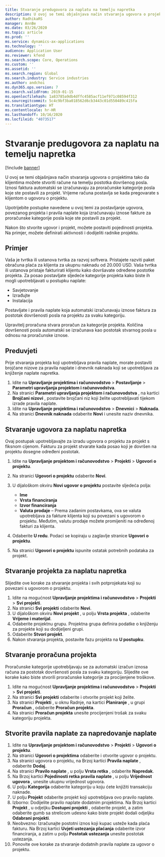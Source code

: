 ```yaml
---
title: Stvaranje predugovora za naplatu na temelju napretka
description: U ovoj se temi objašnjava način stvaranja ugovora o projektima tako da klijentima možete generirati račune na temelju postotka dovršenog posla.
author: RadhikaRS
manager: AnnBe
ms.date: 03/26/2020
ms.topic: article
ms.prod: ''
ms.service: dynamics-ax-applications
ms.technology: ''
audience: Application User
ms.reviewer: kfend
ms.search.scope: Core, Operations
ms.custom: ''
ms.assetid: ''
ms.search.region: Global
ms.search.industry: Service industries
ms.author: andchoi
ms.dyn365.ops.version: 7
ms.search.validFrom: 2019-01-15
ms.openlocfilehash: 1a83785a9db4dffc4585acf11ef971c08594f312
ms.sourcegitcommit: 5c4c9bf3ba018562d6cb3443c01d550489c415fa
ms.translationtype: HT
ms.contentlocale: hr-HR
ms.lasthandoff: 10/16/2020
ms.locfileid: "4073517"
---
```

# <a name="create-advanced-contracts-for-billing-based-on-progress"></a>Stvaranje predugovora za naplatu na temelju napretka
[!include [banner](../includes/banner.md)]

U ovoj se temi objašnjava način stvaranja ugovora o projektima tako da klijentima možete stvoriti račune na temelju postotka dovršenog posla. Iznosi faktura automatski se izračunavaju za proračunske kategorije posla koje ste postavili za projekt. Vrijeme računa postavlja se kada pregovarate s klijentom o ugovoru o projektu.

Upotrijebite postupke navedene u ovoj temi za postavljanje ugovora, povezanog projekta i pravila naplate koja izračunavaju iznose fakture za proračunske kategorije posla koje ste postavili za projekt.

Nakon što stvorite ugovor i projekt, možete postaviti pojedinosti projekta. Na primjer, možete definirati aktivnosti i dodijeliti radnike projektu.

## <a name="example"></a>Primjer

Vaša je tvrtka ili ustanova tvrtka za razvoj softvera. Pristajete razviti paket obračuna plaća za klijenta za ukupnu naknadu od 20.000 USD. Vaša tvrtka ili ustanova pristaje fakturirati klijentu kako dovršavate određene postotke projekta. Za posao postavljate sljedeće kategorije projekta kako biste ih mogli upotrebljavati u postupku naplate:

- Savjetovanje
- Izrađujte
- Instalacija

Postavljate i pravila naplate koja automatski izračunavaju iznose faktura za postotak dovršenosti posla na projektu za svaku kategoriju.

Upravitelj proračuna stvara proračun za kategorije projekta. Količina dovršenosti posla automatski se izračunava kao postotak stvarnog posla u odnosu na proračunske iznose.

## <a name="prerequisites"></a>Preduvjeti

Prije stvaranja projekta koji upotrebljava pravila naplate, morate postaviti brojčane nizove za pravila naplate i dnevnik naknada koji se upotrebljava za knjiženje naplate napretka.

1. Idite na **Upravljanje projektima i računovodstvo** \> **Postavljanje** \> **Parametri upravljanja projektom i računovodstva**.
2. Na stranici **Parametri upravljanja projektom i računovodstva** , na kartici **Brojčani nizovi** , postavite brojčani niz koji želite upotrebljavati tijekom izrade pravila naplate.
3. Idite na **Upravljanje projektima i računovodstvo** \> **Dnevnici** \> **Naknada**.
4. Na stranici **Dnevnik naknada** odaberite **Novi** i unesite naziv dnevnika.

## <a name="create-a-contract-for-progress-billings"></a>Stvaranje ugovora za naplatu napretka

Ovaj postupak upotrebljavajte za izradu ugovora o projektu za projekt s fiksnom cijenom. Fakturu za projekt stvarate kada posao koji je dovršen na projektu dosegne određeni postotak.

1. Idite na **Upravljanje projektom i računovodstvo** \> **Projekti** \> **Ugovori o projektu**.
2. Na stranici **Ugovori o projektu** odaberite **Novi**.
3. U dijaloškom okviru **Novi ugovor o projektu** postavite sljedeća polja:

    - **Ime**
    - **Vrsta financiranja**
    - **Izvor financiranja**
    - **Valuta prodaje** – Prema zadanim postavkama, ova se valuta upotrebljava za fakture klijenta koji su povezani s ugovorom o projektu. Međutim, valutu prodaje možete promijeniti na određenoj fakturi za klijenta.

4. Odaberite **U redu**. Podaci se kopiraju u zaglavlje stranice **Ugovori o projektu**.
5. Na stranici **Ugovori o projektu** ispunite ostatak potrebnih podataka za projekt.

## <a name="create-a-project-for-progress-billings"></a>Stvaranje projekta za naplatu napretka

Slijedite ove korake za stvaranje projekta i svih potprojekata koji su povezani s ugovorom o projektu.

1. Idite na mogućnost **Upravljanje projektima i računovodstvo** \> **Projekti** \> **Svi projekti**.
2. Na stranici **Svi projekti** odaberite **Novi**.
3. U dijaloškom okviru **Novi projekt** , u polju **Vrsta projekta** , odaberite **Vrijeme i materijal**.
4. Odaberite projektnu grupu. Projektna grupa definira podatke o knjiženju za projekte koji su dodijeljeni grupi.
5. Odaberite **Stvori projekt**.
6. Nakon stvaranja projekta, postavite fazu projekta na **U postupku**.

## <a name="create-a-budget-for-a-project"></a>Stvaranje proračuna projekta

Proračunske kategorije upotrebljavaju se za automatski izračun iznosa računa za postotak dovršenosti posla za svaku kategoriju. Slijedite ove korake kako biste stvorili proračunske kategorije za procijenjene troškove.

1. Idite na mogućnost **Upravljanje projektima i računovodstvo** \> **Projekti** \> **Svi projekti**.
2. Na stranici **Svi projekti** odaberite i otvorite projekt koji želite.
3. Na stranici **Projekti** , u oknu Radnje, na kartici **Planiranje** , u grupi **Proračun** , odaberite **Proračun projekta**.
4. Na stranici **Proračun projekta** unesite procijenjeni trošak za svaku kategoriju projekta.

## <a name="create-billing-rules-for-progress-billings"></a>Stvorite pravila naplate za napredovanje naplate

1. Idite na **Upravljanje projektom i računovodstvo** \> **Projekti** \> **Ugovori o projektu**.
2. Na stranici **Ugovori o projektima** odaberite i otvorite ugovor o projektu.
3. Na stranici ugovora o projektu, na Brzoj kartici **Pravila naplate** , odaberite **Dodaj**.
4. Na stranici **Pravilo naplate** , u polju **Vrsta retka** , odaberite **Napredak**.
5. Na Brzoj kartici **Pojedinosti retka pravila naplate** , u polju **Vrijednost ugovora** , unesite ukupnu vrijednost ugovora.
6. U polju **Kategorija** odaberite kategoriju u koju ćete knjižiti transakciju naknade.
7. U polju **Projekt** odaberite projekt koji upotrebljava ovo pravilo naplate.
8. Izborno: Dodijelite pravilo naplate dodatnim projektima. Na Brzoj kartici **Projekt** , u odjeljku **Dostupni projekti** , odaberite projekt, a zatim odaberite gumb sa strelicom udesno kako biste projekt dodali odjeljku **Odabrani projekti**.
9. Neobvezno: Izračunajte postotni iznos koji kupac usteže kada plaća fakturu. Na Brzoj kartici **Uvjeti ustezanja plaćanja** odaberite izvor financiranja, a zatim u polju **Postotak ustezanja** unesite postotak ustezanja.
10. Ponovite ove korake za stvaranje dodatnih pravila naplate za ugovor o projektu.
